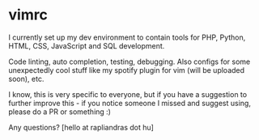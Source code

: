 # vimrc

I currently set up my dev environment to contain tools for PHP,
Python, HTML, CSS, JavaScript and SQL development.

Code linting, auto completion, testing, debugging.
Also configs for some unexpectedly cool stuff like my spotify plugin for vim (will be uploaded soon), etc.

I know, this is very specific to everyone,
but if you have a suggestion to further improve this - if you notice someone I missed and suggest using,
please do a PR or something :)

Any questions?
[hello at rapliandras dot hu]

